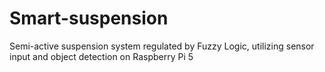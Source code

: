 # Smart-suspension
Semi-active suspension system regulated by Fuzzy Logic, utilizing sensor input and object detection on Raspberry Pi 5

